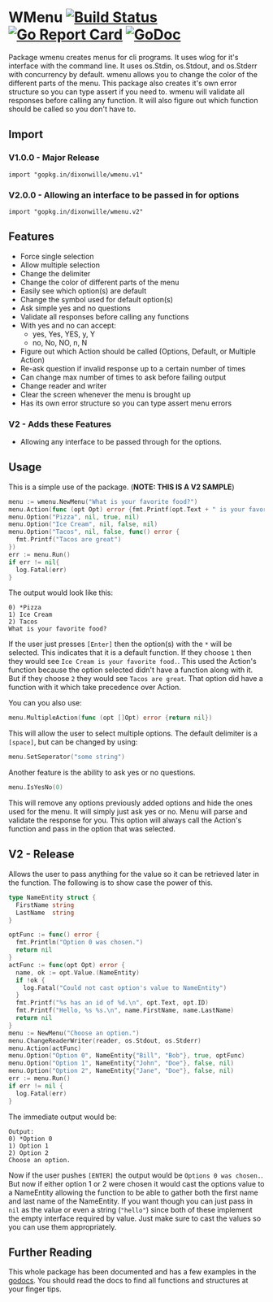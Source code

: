# WMenu [![Build Status](https://travis-ci.org/dixonwille/wmenu.svg?branch=master)](https://travis-ci.org/dixonwille/wmenu) [![Go Report Card](https://goreportcard.com/badge/github.com/dixonwille/wmenu)](https://goreportcard.com/report/github.com/dixonwille/wmenu) [![GoDoc](https://godoc.org/github.com/dixonwille/wmenu?status.svg)](https://godoc.org/github.com/dixonwille/wmenu)

Package wmenu creates menus for cli programs. It uses wlog for it's interface
with the command line. It uses os.Stdin, os.Stdout, and os.Stderr with
concurrency by default. wmenu allows you to change the color of the different
parts of the menu. This package also creates it's own error structure so you can
type assert if you need to. wmenu will validate all responses before calling any function. It will also figure out which function should be called so you don't have to.

## Import
### V1.0.0 - Major Release
    import "gopkg.in/dixonwille/wmenu.v1"
### V2.0.0 - Allowing an interface to be passed in for options
    import "gopkg.in/dixonwille/wmenu.v2"


## Features
* Force single selection
* Allow multiple selection
* Change the delimiter
* Change the color of different parts of the menu
* Easily see which option(s) are default
* Change the symbol used for default option(s)
* Ask simple yes and no questions
* Validate all responses before calling any functions
* With yes and no can accept:
  * yes, Yes, YES, y, Y
  * no, No, NO, n, N
* Figure out which Action should be called (Options, Default, or Multiple Action)
* Re-ask question if invalid response up to a certain number of times
* Can change max number of times to ask before failing output
* Change reader and writer
* Clear the screen whenever the menu is brought up
* Has its own error structure so you can type assert menu errors

### V2 - Adds these Features
* Allowing any interface to be passed through for the options.

## Usage
This is a simple use of the package. (**NOTE: THIS IS A V2 SAMPLE**)
``` go
menu := wmenu.NewMenu("What is your favorite food?")
menu.Action(func (opt Opt) error {fmt.Printf(opt.Text + " is your favorite food."); return nil})
menu.Option("Pizza", nil, true, nil)
menu.Option("Ice Cream", nil, false, nil)
menu.Option("Tacos", nil, false, func() error {
  fmt.Printf("Tacos are great")
})
err := menu.Run()
if err != nil{
  log.Fatal(err)
}
```
The output would look like this:
```
0) *Pizza
1) Ice Cream
2) Tacos
What is your favorite food?
```
If the user just presses `[Enter]` then the option(s) with the `*` will be selected. This indicates that it is a default function. If they choose `1` then they would see `Ice Cream is your favorite food.`. This used the Action's function because the option selected didn't have a function along with it. But if they choose `2` they would see `Tacos are great`. That option did have a function with it which take precedence over Action.

You can you also use:
``` go
menu.MultipleAction(func (opt []Opt) error {return nil})
```
This will allow the user to select multiple options. The default delimiter is a `[space]`, but can be changed by using:
``` go
menu.SetSeperator("some string")
```

Another feature is the ability to ask yes or no questions.
``` go
menu.IsYesNo(0)
```
This will remove any options previously added options and hide the ones used for the menu. It will simply just ask yes or no. Menu will parse and validate the response for you. This option will always call the Action's function and pass in the option that was selected.

## V2 - Release
Allows the user to pass anything for the value so it can be retrieved later in the function. The following is to show case the power of this.
```go
type NameEntity struct {
  FirstName string
  LastName  string
}

optFunc := func() error {
  fmt.Println("Option 0 was chosen.")
  return nil
}
actFunc := func(opt Opt) error {
  name, ok := opt.Value.(NameEntity)
  if !ok {
    log.Fatal("Could not cast option's value to NameEntity")
  }
  fmt.Printf("%s has an id of %d.\n", opt.Text, opt.ID)
  fmt.Printf("Hello, %s %s.\n", name.FirstName, name.LastName)
  return nil
}
menu := NewMenu("Choose an option.")
menu.ChangeReaderWriter(reader, os.Stdout, os.Stderr)
menu.Action(actFunc)
menu.Option("Option 0", NameEntity{"Bill", "Bob"}, true, optFunc)
menu.Option("Option 1", NameEntity{"John", "Doe"}, false, nil)
menu.Option("Option 2", NameEntity{"Jane", "Doe"}, false, nil)
err := menu.Run()
if err != nil {
  log.Fatal(err)
}
```
The immediate output would be:
```
Output:
0) *Option 0
1) Option 1
2) Option 2
Choose an option.
```
Now if the user pushes `[ENTER]` the output would be `Options 0 was chosen.`. But now if either option 1 or 2 were chosen it would cast the options value to a NameEntity allowing the function to be able to gather both the first name and last name of the NameEntity. If you want though you can just pass in `nil` as the value or even a string (`"hello"`) since both of these implement the empty interface required by value. Just make sure to cast the values so you can use them appropriately.


## Further Reading
This whole package has been documented and has a few examples in the [godocs](https://godoc.org/github.com/dixonwille/wmenu). You should read the docs to find all functions and structures at your finger tips.

